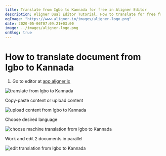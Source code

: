 ```yaml
---
title: Translate from Igbo to Kannada for free in Aligner Editor
description: Aligner Dual Editor Tutorial. How to translate for free from Igbo to Kannada. Aligner is multilingual document management platform. 
ogImage: "https://www.aligner.io/images/aligner-logo.png"
date: 2020-05-06T07:09:21+03:00
image: ../images/aligner-logo.png
onBlog: true
---
```


# How to translate document from Igbo to Kannada

1. Go to editor at [app.aligner.io](https://app.aligner.io "Aligner App web page")

![translate from Igbo to Kannada](../aligner-blank-editor.png "translate from Igbo to Kannada")

Copy-paste content or upload content

![upload content from Igbo to Kannada](../aligner-uploaded-document.png "upload content from Igbo to Kannada")

Choose desired language

![choose machine translation from Igbo to Kannada](../aligner-language-dropdown.png "choose machine translation from Igbo to Kannada")

Work and edit 2 documents in parallel

![edit translation from Igbo to Kannada](../aligner-double-sitded-editor.png "edit translation from Igbo to Kannada")

